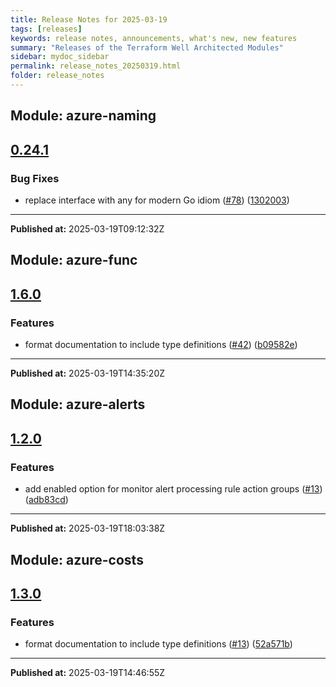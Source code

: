```yaml
---
title: Release Notes for 2025-03-19
tags: [releases]
keywords: release notes, announcements, what's new, new features
summary: "Releases of the Terraform Well Architected Modules"
sidebar: mydoc_sidebar
permalink: release_notes_20250319.html
folder: release_notes
---
```


## Module: azure-naming
## [0.24.1](https://github.com/CloudNationHQ/terraform-azure-naming/releases/tag/v0.24.1)


### Bug Fixes

* replace interface with any for modern Go idiom ([#78](https://github.com/CloudNationHQ/terraform-azure-naming/issues/78)) ([1302003](https://github.com/CloudNationHQ/terraform-azure-naming/commit/1302003600cdbdd5dfeb50929a3bd6628eb785c0))

---

**Published at:** 2025-03-19T09:12:32Z

## Module: azure-func
## [1.6.0](https://github.com/CloudNationHQ/terraform-azure-func/releases/tag/v1.6.0)


### Features

* format documentation to include type definitions ([#42](https://github.com/CloudNationHQ/terraform-azure-func/issues/42)) ([b09582e](https://github.com/CloudNationHQ/terraform-azure-func/commit/b09582e2f8ba10b38b15e82c4c8ef5007355da47))

---

**Published at:** 2025-03-19T14:35:20Z

## Module: azure-alerts
## [1.2.0](https://github.com/CloudNationHQ/terraform-azure-alerts/releases/tag/v1.2.0)


### Features

* add enabled option for monitor alert processing rule action groups ([#13](https://github.com/CloudNationHQ/terraform-azure-alerts/issues/13)) ([adb83cd](https://github.com/CloudNationHQ/terraform-azure-alerts/commit/adb83cdda9cdfa358bdb49a188813e8c39110949))

---

**Published at:** 2025-03-19T18:03:38Z

## Module: azure-costs
## [1.3.0](https://github.com/CloudNationHQ/terraform-azure-costs/releases/tag/v1.3.0)


### Features

* format documentation to include type definitions ([#13](https://github.com/CloudNationHQ/terraform-azure-costs/issues/13)) ([52a571b](https://github.com/CloudNationHQ/terraform-azure-costs/commit/52a571b5cd0a3e48f3ca402b63ace2b69e4cd8cc))

---

**Published at:** 2025-03-19T14:46:55Z

